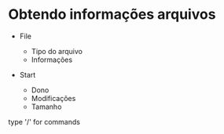 # Obtendo informações arquivos

* File
    * Tipo do arquivo
    * Informações

* Start
    * Dono
    * Modificações
    * Tamanho

type '/' for commands